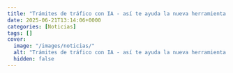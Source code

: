 ```yaml
---
title: "Trámites de tráfico con IA - así te ayuda la nueva herramienta de la DGT"
date: 2025-06-21T13:14:06+0000
categories: [Noticias]
tags: []
cover:
  image: "/images/noticias/"
  alt: "Trámites de tráfico con IA - así te ayuda la nueva herramienta de la DGT"
  hidden: false
---
```




